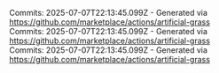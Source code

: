 Commits: 2025-07-07T22:13:45.099Z - Generated via https://github.com/marketplace/actions/artificial-grass
<br>
Commits: 2025-07-07T22:13:45.099Z - Generated via https://github.com/marketplace/actions/artificial-grass
<br>
Commits: 2025-07-07T22:13:45.099Z - Generated via https://github.com/marketplace/actions/artificial-grass
<br>
